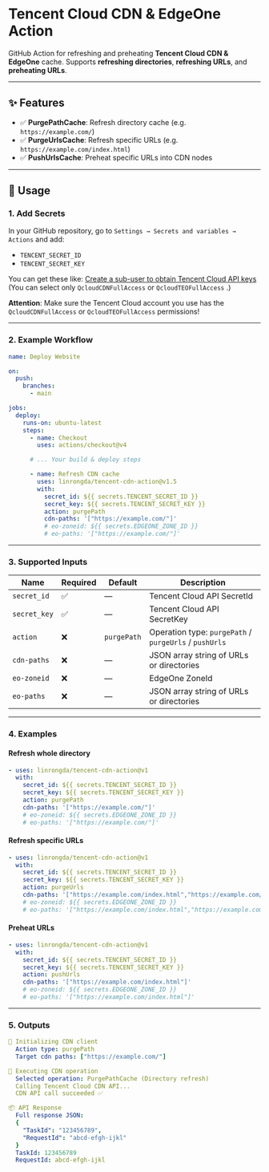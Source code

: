 # Tencent Cloud CDN & EdgeOne Action

GitHub Action for refreshing and preheating **Tencent Cloud CDN & EdgeOne** cache.
Supports **refreshing directories**, **refreshing URLs**, and **preheating URLs**.

---

## ✨ Features

* ✅ **PurgePathCache**: Refresh directory cache (e.g. `https://example.com/`)
* ✅ **PurgeUrlsCache**: Refresh specific URLs (e.g. `https://example.com/index.html`)
* ✅ **PushUrlsCache**: Preheat specific URLs into CDN nodes

---

## 🚀 Usage

### 1. Add Secrets

In your GitHub repository, go to
`Settings → Secrets and variables → Actions` and add:

* `TENCENT_SECRET_ID`
* `TENCENT_SECRET_KEY`

You can get these like: [Create a sub-user to obtain Tencent Cloud API keys](https://ohttps.com/docs/cloud/tcloud/cdn) (You can select only `QcloudCDNFullAccess` or `QcloudTEOFullAccess` .)

**Attention**: Make sure the Tencent Cloud account you use has the `QcloudCDNFullAccess` or `QcloudTEOFullAccess` permissions!

---

### 2. Example Workflow

```yaml
name: Deploy Website

on:
  push:
    branches:
      - main

jobs:
  deploy:
    runs-on: ubuntu-latest
    steps:
      - name: Checkout
        uses: actions/checkout@v4

      # ... Your build & deploy steps

      - name: Refresh CDN cache
        uses: linrongda/tencent-cdn-action@v1.5
        with:
          secret_id: ${{ secrets.TENCENT_SECRET_ID }}
          secret_key: ${{ secrets.TENCENT_SECRET_KEY }}
          action: purgePath
          cdn-paths: '["https://example.com/"]'
          # eo-zoneid: ${{ secrets.EDGEONE_ZONE_ID }}
          # eo-paths: '["https://example.com/"]'
```

---

### 3. Supported Inputs

| Name         | Required | Default     | Description                                            |
| ------------ | -------- | ----------- | ------------------------------------------------------ |
| `secret_id`  | ✅       | —           | Tencent Cloud API SecretId                             |
| `secret_key` | ✅       | —           | Tencent Cloud API SecretKey                            |
| `action`     | ❌       | `purgePath` | Operation type: `purgePath` / `purgeUrls` / `pushUrls` |
| `cdn-paths`  | ❌       | —           | JSON array string of URLs or directories               |
| `eo-zoneid`  | ❌       | —           | EdgeOne ZoneId                                         |
| `eo-paths`   | ❌       | —           | JSON array string of URLs or directories               |
---

### 4. Examples

#### Refresh whole directory

```yaml
- uses: linrongda/tencent-cdn-action@v1
  with:
    secret_id: ${{ secrets.TENCENT_SECRET_ID }}
    secret_key: ${{ secrets.TENCENT_SECRET_KEY }}
    action: purgePath
    cdn-paths: '["https://example.com/"]'
    # eo-zoneid: ${{ secrets.EDGEONE_ZONE_ID }}
    # eo-paths: '["https://example.com/"]'
```

#### Refresh specific URLs

```yaml
- uses: linrongda/tencent-cdn-action@v1
  with:
    secret_id: ${{ secrets.TENCENT_SECRET_ID }}
    secret_key: ${{ secrets.TENCENT_SECRET_KEY }}
    action: purgeUrls
    cdn-paths: '["https://example.com/index.html","https://example.com/style.css"]'
    # eo-zoneid: ${{ secrets.EDGEONE_ZONE_ID }}
    # eo-paths: '["https://example.com/index.html","https://example.com/style.css"]'
```

#### Preheat URLs

```yaml
- uses: linrongda/tencent-cdn-action@v1
  with:
    secret_id: ${{ secrets.TENCENT_SECRET_ID }}
    secret_key: ${{ secrets.TENCENT_SECRET_KEY }}
    action: pushUrls
    cdn-paths: '["https://example.com/index.html"]'
    # eo-zoneid: ${{ secrets.EDGEONE_ZONE_ID }}
    # eo-paths: '["https://example.com/index.html"]'
```

---

### 5. Outputs

```yaml
🔧 Initializing CDN client
  Action type: purgePath
  Target cdn paths: ["https://example.com/"]

🚀 Executing CDN operation
  Selected operation: PurgePathCache (Directory refresh)
  Calling Tencent Cloud CDN API...
  CDN API call succeeded ✅

📦 API Response
  Full response JSON:
  {
    "TaskId": "123456789",
    "RequestId": "abcd-efgh-ijkl"
  }
  TaskId: 123456789
  RequestId: abcd-efgh-ijkl
```
